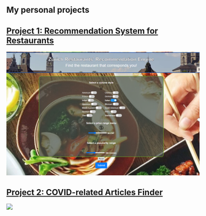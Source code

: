 ## My personal projects

## [Project 1: Recommendation System for Restaurants](https://github.com/Thib-Matt/Recommendation_System_Zurich_Restaurants.git)

<img src="/images/Screenshot_updated.PNG" width="900">

## [Project 2: COVID-related Articles Finder](https://github.com/Thibault-Mattera/COVID-Relevant_Articles-Finder.git)

<img src="/images/covid-app-demo.gif" width="900">
